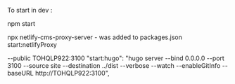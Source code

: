 To start in dev : 

npm start


npx netlify-cms-proxy-server - was added to packages.json start:netlifyProxy



--public TOHQLP922:3100
"start:hugo": "hugo  server --bind 0.0.0.0 --port 3100 --source site --destination ../dist --verbose --watch --enableGitInfo  --baseURL http://TOHQLP922:3100",
